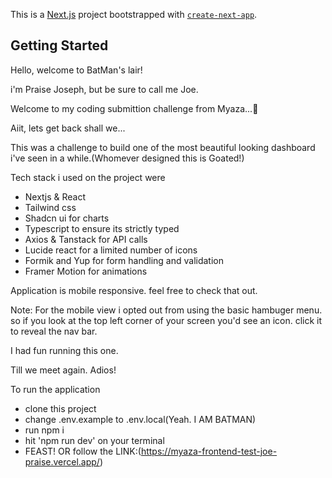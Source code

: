 This is a [Next.js](https://nextjs.org/) project bootstrapped with [`create-next-app`](https://github.com/vercel/next.js/tree/canary/packages/create-next-app).

## Getting Started

Hello, welcome to BatMan's lair!

i'm Praise Joseph, but be sure to call me Joe.

Welcome to my coding submittion challenge from Myaza...🍾

Aiit, lets get back shall we...

This was a challenge to build one of the most beautiful looking dashboard i've seen in a while.(Whomever designed this is Goated!)

Tech stack i used on the project were

- Nextjs & React
- Tailwind css
- Shadcn ui for charts
- Typescript to ensure its strictly typed
- Axios & Tanstack for API calls
- Lucide react for a limited number of icons
- Formik and Yup for form handling and validation
- Framer Motion for animations

Application is mobile responsive. feel free to check that out.

Note: For the mobile view i opted out from using the basic hambuger menu. so if you look at the top left corner of your screen you'd see an icon. click it to reveal the nav bar.

I had fun running this one.

Till we meet again. Adios!

To run the application

- clone this project
- change .env.example to .env.local(Yeah. I AM BATMAN)
- run npm i
- hit 'npm run dev' on your terminal
- FEAST!
  OR
  follow the LINK:(https://myaza-frontend-test-joe-praise.vercel.app/)
